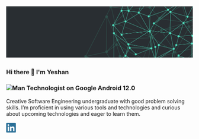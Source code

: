 # [![Yeshan Gunawardana header](./images/wallpaper1.png)](#)

### Hi there 👋 I'm Yeshan

### <img src="https://emojipedia-us.s3.dualstack.us-west-1.amazonaws.com/thumbs/120/google/298/man-technologist_1f468-200d-1f4bb.png" srcset="https://emojipedia-us.s3.dualstack.us-west-1.amazonaws.com/thumbs/240/google/298/man-technologist_1f468-200d-1f4bb.png 2x" alt="Man Technologist on Google Android 12.0" width="120" height="120">
Creative Software Engineering undergraduate with good problem solving skills. I’m proficient in using various tools and technologies and curious about upcoming technologies and eager to learn them.

<a href="https://www.linkedin.com/in/yeshan-gunawardana-2535131a9/"><img height="30" src="./images/linkedin.png?raw=true"></a>
<!--
Here are some ideas to get you started:
- 🔭 I’m currently working on ...
- 🌱 I’m currently learning ...
- 👯 I’m looking to collaborate on ...
- 🤔 I’m looking for help with ...
- 💬 Ask me about ...
- 📫 How to reach me: ...
- 😄 Pronouns: ...
- ⚡ Fun fact: ...
-->
